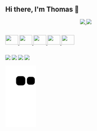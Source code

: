 ## Hi there, I'm Thomas 👋

<div>
  <a href="https://github.com/thomasluizon">
<p align="center">
  <img height="160em" src="https://github-readme-stats.vercel.app/api?username=thomasluizon&count_private=true&show_icons=true&theme=tokyonight&include_all_commits=true"/>
  <img height="160em" src="https://github-readme-stats.vercel.app/api/top-langs/?username=thomasluizon&langs_count=16&theme=tokyonight&layout=compact"/>
</p>
</div>
  <div style="display: inline_block"><br>
    <img width="40" height="30" src="https://cdn.jsdelivr.net/gh/devicons/devicon/icons/html5/html5-original.svg">
    <img width="40" height="30" src="https://cdn.jsdelivr.net/gh/devicons/devicon/icons/css3/css3-original.svg">
    <img width="40" height="30" src="https://cdn.jsdelivr.net/gh/devicons/devicon/icons/sass/sass-original.svg">
    <img width="40" height="30" src="https://cdn.jsdelivr.net/gh/devicons/devicon/icons/javascript/javascript-original.svg">
    <img width="40" height="30" src="https://cdn.jsdelivr.net/gh/devicons/devicon/icons/vuejs/vuejs-original.svg">
  </div>

  ##
  
  <div>
    <a href="mailto:thomaslrgregorio@gmail.com" target="_blank"><img src="https://img.shields.io/badge/Gmail-D14836?style=for-the-badge&logo=gmail&logoColor=white" target="_blank"></a>
    <a href="https://discordapp.com/users/240554157503807490" target="_blank"><img src="https://img.shields.io/badge/Discord-7289DA?style=for-the-badge&logo=discord&logoColor=white" target="_blank"></a>
    <a href="https://www.linkedin.com/in/thomas-luizon/" target="_blank"><img src="https://img.shields.io/badge/LinkedIn-0077B5?style=for-the-badge&logo=linkedin&logoColor=white" target="_blank"></a>
    <a href="https://www.instagram.com/thomasluizon/" target="_blank"><img src="https://img.shields.io/badge/Instagram-E4405F?style=for-the-badge&logo=instagram&logoColor=white" target="_blank"></a>
  </div>
  
  ![snake gif](https://github.com/thomasluizon/thomasluizon/blob/output/github-contribution-grid-snake.svg)
